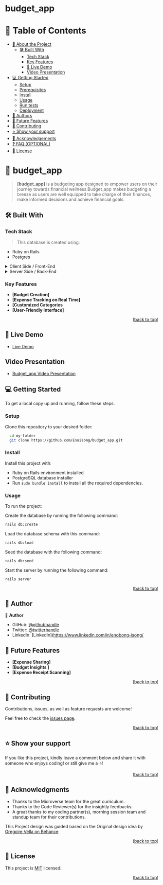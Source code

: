   # budget_app
  
  <a name="readme-top"></a>
 # 📗 Table of Contents
- [📖 About the Project](#aboVut-project)
  - [🛠 Built With](#built-with)
    - [Tech Stack](#tech-stack) 
    - [Key Features](#key-features) 
    - [🚀 Live Demo ](#-live-demo-)
    - [Video Presentation ](#video-presentation-)
- [💻 Getting Started](#getting-started)
  - [Setup](#setup)
  - [Prerequisites](#prerequisites)
  - [Install](#install)
  - [Usage](#usage)
  - [Run tests](#run-tests)
  - [Deployment](#triangular_flag_on_post-deployment)
- [👥 Authors](#authors)
- [🔭 Future Features](#future-features)
- [🤝 Contributing](#contributing)
- [⭐️ Show your support](#support)
- [🙏 Acknowledgements](#acknowledgements)
- [❓ FAQ (OPTIONAL)](#faq)
- [📝 License](#license)

<!-- PROJECT DESCRIPTION -->
# 📖 budget_app<a name="about-project"></a> 

> **[budget_app]** is a budgeting app designed to empower users on their journey towards financial wellness.Budget_app makes budgeting a breeze as users are well equipped to take charge of their finances, make informed decisions and achieve financial goals.
 
## 🛠 Built With <a name="built-with"></a>
### Tech Stack <a name="tech-stack"></a>

 > This database is created using:
  - Ruby on Rails
  - Postgres
 
 <details>
  <summary>Client Side / Front-End</summary>
  <ul><
    <li><a href="https://https://https://gorails.com/">Ruby on Rails</a></li>
    <li><a href="https://www.w3.org/Style/CSS/">CSS</a></li>
  </ul>
</details>

<details>
  <summary>Server Side / Back-End</summary>
  <ul>
    <li><a href="https://postgresql.org/">PostgreSQL</a></li>
    <li><a href="https://render.com/">Render</a></li>
    <li><a href="https://https://gorails.com/">Rails</a></li>
  </ul>
</details>

 ### Key Features <a name="key-features"></a>
 
  - **[Budget Creation]**
  - **[Expense Tracking on Real Time]**
  - **[Customized Categories**
  - **[User-Friendly Interface]**    
  
  <p align="right">(<a href="#readme-top">back to top</a>)</p>

  <!-- LIVE DEMO -->

## 🚀 Live Demo <a name="live-demo"></a>

- [Live Demo](https://enobong.onrender.com)

<!-- Presentation -->

## Video Presentation <a name="video"></a>

- [Budget_app Video Presentation](https://www.loom.com/share/c1f9ed7ab0a84bae9ab907df5295cc47) 

 <!-- GETTING STARTED -->

## 💻 Getting Started <a name="getting-started"></a>

To get a local copy up and running, follow these steps.

### Setup

Clone this repository to your desired folder:

```sh
  cd my-folder
  git clone https://github.com/Enoisong/budget_app.git
```

### Install

Install this project with:
- Ruby on Rails environment installed
- PostgreSQL database installer
- Run `sudo bundle install` to install all the required dependencies.

### Usage

To run the project:

Create the database by running the following command:

```sh
rails db:create
```

Load the database schema with this command:

```sh
rails db:load
```

Seed the database with the following command:

```sh
rails db:seed
```

Start the server by running the following command:

```sh
rails server
```
<p align="right">(<a href="#readme-top">back to top</a>)</p>

<!-- AUTHORS -->
## 👥 Author <a name="author"></a>  
 
👤 **Author**
- GitHub: [@githubhandle](https://github.com/Enoisong)
- Twitter: [@twitterhandle](https://twitter.com/Enobongmisong)
- LinkedIn: [LinkedIn](https://www.linkedin.com/in/enobong-isong/ 

## 🔭 Future Features <a name="future-features"></a> 
 
- **[Expense Sharing]**
- **[Budget Insights ]**
- **[Expense Receipt Scanning]**
 
<p align="right">(<a href="#readme-top">back to top</a>)</p>

<!-- CONTRIBUTING -->

## 🤝 Contributing <a name="contributing"></a>

Contributions, issues, as well as feature requests are welcome!

Feel free to check the [issues page](../../issues/).

<p align="right">(<a href="#readme-top">back to top</a>)</p>

<!-- SUPPORT -->
## ⭐️ Show your support <a name="support"></a>

If you like this project, kindly leave a comment below and share it with
someone who enjoys coding! or still give me a ⭐️!

<p align="right">(<a href="#readme-top">back to top</a>)</p>

<!-- ACKNOWLEDGEMENTS -->
## 🙏 Acknowledgments <a name="acknowledgements"></a>
 
-	Thanks to the Microverse team for the great curriculum.
-	Thanks to the Code Reviewer(s) for the insightly feedbacks.
-	A great thanks to my coding partner(s), morning session team 
    and standup team for their contributions.
  
This Project design was guided based on the Original design idea by [Gregoire Vella on Behance](https://www.behance.net/gregoirevella)

<p align="right">(<a href="#readme-top">back to top</a>)</p>
 
## 📝 License <a name="license"></a> 

This project is [MIT](./MIT.md) licensed.

<p align="right">(<a href="#readme-top">back to top</a>)</p>
